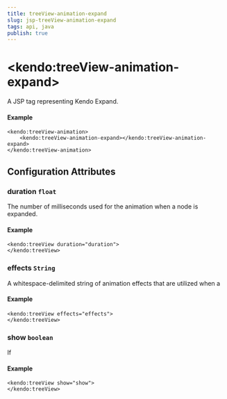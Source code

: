 ```yaml
---
title: treeView-animation-expand
slug: jsp-treeView-animation-expand
tags: api, java
publish: true
---
```


# \<kendo:treeView-animation-expand\>
A JSP tag representing Kendo Expand.

#### Example
    <kendo:treeView-animation>
        <kendo:treeView-animation-expand></kendo:treeView-animation-expand>
    </kendo:treeView-animation>


## Configuration Attributes


### duration `float`

The number of milliseconds used for the animation when a
node is expanded.

#### Example
    <kendo:treeView duration="duration">
    </kendo:treeView>



### effects `String`

A whitespace-delimited string of animation effects that are utilized when a

#### Example
    <kendo:treeView effects="effects">
    </kendo:treeView>



### show `boolean`

If

#### Example
    <kendo:treeView show="show">
    </kendo:treeView>


